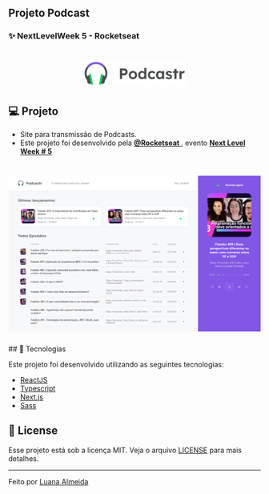 ## Projeto Podcast 

### ✨ NextLevelWeek 5 - Rocketseat

<h1 align="center">
    <img alt="PlantManager" title="Podcast" src="https://github.com/luanaAlm/podcast-nlw5/blob/main/public/logo.svg" height="50"  />
</h1>

## 💻 Projeto

 - Site para transmissão de Podcasts.
 - Este projeto foi desenvolvido pela **[ @Rocketseat ](https://github.com/Rocketseat)** , evento **[ Next Level Week # 5 ](https://nextlevelweek.com/)**
<h1 align = "center">
    <img alt = "PlantManager" title = "Podcast Projeto" src = "https://github.com/luanaAlm/podcast-nlw5/blob/main/public/img-git/screencapture.png" />
</h1>
## 🧪 Tecnologias

Este projeto foi desenvolvido utilizando as seguintes tecnologias:

- [ReactJS](https://reactjs.org/)
- [Typescript](https://www.typescriptlang.org/)
- [Next.js](https://nextjs.org/)
- [Sass](https://sass-lang.com/)

## 📝 License

Esse projeto está sob a licença MIT. Veja o arquivo [LICENSE](https://github.com/SantanaDeveloper/podcastr-nlw-5/blob/main/LICENSE.md) para mais detalhes.

<hr>

Feito por [Luana Almeida](https://github.com/luanaAlm) 

